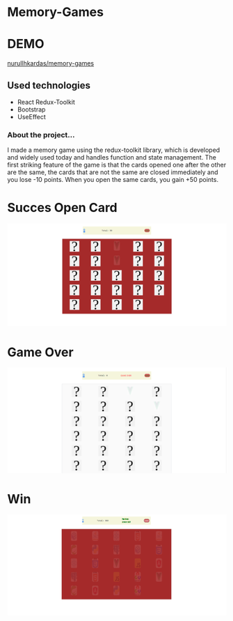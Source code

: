 # Memory-Games

<div>
    <h1>DEMO</h1>
    <a href='https://capable-kleicha-8c41a6.netlify.app/' target='_blank' > nurullhkardas/memory-games</a>
</div>

<h2>Used technologies</h2>
<ul>
    <li>React Redux-Toolkit</li>
    <li>Bootstrap</li>
    <li>UseEffect</li>


 
 
</ul>
<h3>About the project...</h3>
<p>
    I made a memory game using the redux-toolkit library, which is developed and widely used today and handles function and state management. The first striking feature of the game is that the cards opened one after the other are the same, the cards that are not the same are closed immediately and you lose -10 points. When you open the same cards, you gain +50 points.
 
</p>



  <div>
    <h1>Succes Open Card</h1>
    <img src="https://github.com/nurullhkrds/react/blob/main/image/m2.png" />
  </div>

  <div>
    <h1>Game Over</h1>
    <img src="https://github.com/nurullhkrds/react/blob/main/image/m3.png" />
  </div>

  <div>
    <h1>Win</h1>
    <img src="https://github.com/nurullhkrds/react/blob/main/image/m4.png" />
  </div>

 
</div>
